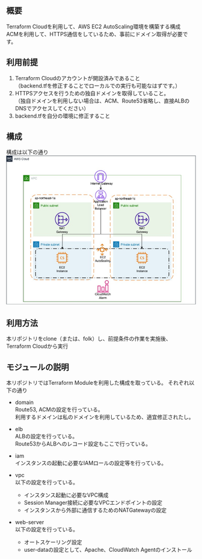 ## 概要
Terraform Cloudを利用して、AWS EC2 AutoScaling環境を構築する構成  
ACMを利用して、HTTPS通信をしているため、事前にドメイン取得が必要です。

## 利用前提
1. Terraform Cloudのアカウントが開設済みであること  
（backend.tfを修正することでローカルでの実行も可能なはずです。）
1. HTTPSアクセスを行うための独自ドメインを取得していること。  
（独自ドメインを利用しない場合は、ACM、Route53省略し、直接ALBのDNSでアクセスしてください）
1. backend.tfを自分の環境に修正すること

## 構成
構成は以下の通り
![構成](https://raw.githubusercontent.com/Teshima-Tatsuya/terraform-aws-ec2-autoscaling/583e45670bb69433fbf797ec0e76d6bc48ad2aaf/EC2AutoScaling.jpg)


## 利用方法
本リポジトリをclone（または、folk）し、前提条件の作業を実施後、Terraform Cloudから実行

## モジュールの説明
本リポジトリではTerraform Moduleを利用した構成を取っている。
それぞれ以下の通り

- domain  
Route53, ACMの設定を行っている。  
利用するドメインは私のドメインを利用しているため、適宜修正されたし。

- elb  
ALBの設定を行っている。  
Route53からALBへのレコード設定もここで行っている。

- iam  
インスタンスの起動に必要なIAMロールの設定等を行っている。

- vpc  
以下の設定を行っている。
  - インスタンス起動に必要なVPC構成
  - Session Manager接続に必要なVPCエンドポイントの設定
  - インスタンスから外部に通信するためのNATGatewayの設定

- web-server  
以下の設定を行っている。  
  - オートスケーリング設定
  - user-dataの設定として、Apache、CloudWatch Agentのインストール
